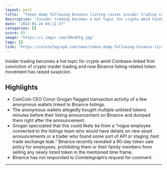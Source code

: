 ```yaml
---
layout: post
title:  "Token dump following Binance listing raises insider trading suspicions"
description: "Insider trading becomes a hot topic for crypto amid Coinbase-linked first conviction of crypto insider trading and now Binance listing-related token movement has raised suspicion."
date: "2023-01-24 04:11:37"
categories: []
score: 65
image: "https://i.imgur.com/IMcUFFg.jpg"
tags: []
link: "https://cointelegraph.com/news/token-dump-following-binance-listing-raises-insider-trading-suspicions"
---
```


Insider trading becomes a hot topic for crypto amid Coinbase-linked first conviction of crypto insider trading and now Binance listing-related token movement has raised suspicion.

## Highlights

- CoinCoin CEO Conor Grogan flagged transaction activity of a few anonymous wallets linked to Binance listings.
- The anonymous wallets allegedly bought multiple unlisted tokens minutes before their listing announcement on Binance and dumped them right after the announcement.
- Grogan speculated that this could likely be from a “rogue employee connected to the listings team who would have details on new asset announcements or a trader who found some sort of API or staging /test trade exchange leak.” Binance recently revealed a 90-day token sale policy for employees, prohibiting them or their family members from selling any newly listed token in the mentioned time frame.
- Binance has not responded to Cointelegraph’s request for comment.

---
